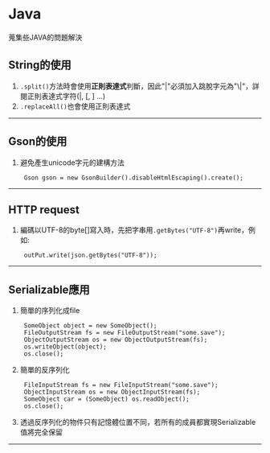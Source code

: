# Java
蒐集些JAVA的問題解決


## String的使用
1. `.split()`方法時會使用**正則表達式**判斷，因此"|"必須加入跳脫字元為"\\|"，詳閱正則表達式字符(|, [, ] ...)
2. `.replaceAll()`也會使用正則表達式

----------


## Gson的使用
1. 避免產生unicode字元的建構方法

        Gson gson = new GsonBuilder().disableHtmlEscaping().create();

----------

## HTTP request
1. 編碼以UTF-8的byte[]寫入時，先把字串用`.getBytes("UTF-8")`再write，例如:

        outPut.write(json.getBytes("UTF-8"));

----------

## Serializable應用
1. 簡單的序列化成file

        SomeObject object = new SomeObject();
        FileOutputStream fs = new FileOutputStream("some.save");
        ObjectOutputStream os = new ObjectOutputStream(fs);
        os.writeObject(object);
        os.close();
2. 簡單的反序列化

        FileInputStream fs = new FileInputStream("some.save");
        ObjectInputStream os = new ObjectInputStream(fs);
        SomeObject car = (SomeObject) os.readObject();
        os.close();

3. 透過反序列化的物件只有記憶體位置不同，若所有的成員都實現Serializable值將完全保留

----------
